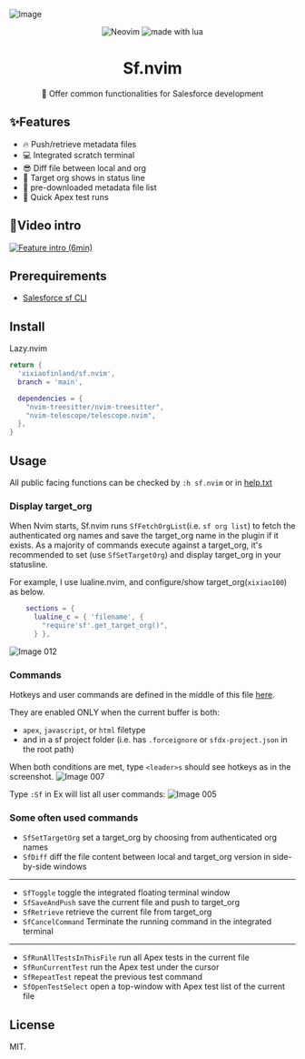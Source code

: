 ![Image](https://github.com/xixiaofinland/sf.nvim/assets/13655323/454d4a3d-d455-43f6-b44b-506862106b66)
<p align="center">

<img src="https://img.shields.io/badge/Neovim-57A143?logo=neovim&logoColor=fff&style=for-the-badge" alt="Neovim" />

<img src="https://img.shields.io/badge/Made%20With%20Lua-2C2D72?logo=lua&logoColor=fff&style=for-the-badge" alt="made with lua" >

</p>

<h1 align="center">Sf.nvim</h1>
<p align="center">📸 Offer common functionalities for Salesforce development</p>

## ✨Features
- 🔥 Push/retrieve metadata files
- 💻 Integrated scratch terminal
- 😎 Diff file between local and org
- 🤩 Target org shows in status line
- 👏 pre-downloaded metadata file list
- 🤖 Quick Apex test runs

## 🎦Video intro

[![Feature intro (6min)](https://img.youtube.com/vi/MdqPgHIb1pw/0.jpg)](https://www.youtube.com/watch?v=MdqPgHIb1pw)

## Prerequirements
- [Salesforce sf CLI](https://developer.salesforce.com/tools/salesforcecli)

## Install
Lazy.nvim

```lua
return {
  'xixiaofinland/sf.nvim',
  branch = 'main',

  dependencies = {
    "nvim-treesitter/nvim-treesitter",
    "nvim-telescope/telescope.nvim",
  },
}

```

## Usage

All public facing functions can be checked by `:h sf.nvim` or in [help.txt](https://github.com/xixiaofinland/sf.nvim/blob/dev/doc/sf.txt)

### Display target_org

When Nvim starts, Sf.nvim runs `SfFetchOrgList`(i.e. `sf org list`) to fetch the authenticated org names and save the target_org name in the plugin if it exists.
As a majority of commands execute against a target_org, it's recommended to set (use `SfSetTargetOrg`) and display target_org in your statusline.

For example, I use lualine.nvim, and configure/show target_org(`xixiao100`) as below.

```lua
    sections = {
      lualine_c = { 'filename', {
        "require'sf'.get_target_org()",
      } },
```
![Image 012](https://github.com/xixiaofinland/sf.nvim/assets/13655323/645a6625-aec6-4593-931e-84534ad3ac4c)

### Commands
Hotkeys and user commands are defined in the middle of this file [here](https://github.com/xixiaofinland/sf.nvim/blob/dev/plugin/sf.lua).

They are enabled ONLY when the current buffer is both:
- `apex`, `javascript`, or `html` filetype
- and in a sf project folder (i.e. has `.forceignore` or `sfdx-project.json` in the root path)

When both conditions are met, type `<leader>s` should see hotkeys as in the screenshot.
![Image 007](https://github.com/xixiaofinland/sf.nvim/assets/13655323/c0bc474c-3d2f-4fad-9bc0-5076cf4dd108)

Type `:Sf` in Ex will list all user commands:
![Image 005](https://github.com/xixiaofinland/sf.nvim/assets/13655323/d5e9b626-e75f-4ecb-befc-c8535da8f2d9)

### Some often used commands

- `SfSetTargetOrg` set a target_org by choosing from authenticated org names
- `SfDiff` diff the file content between local and target_org version in side-by-side windows
---------------
- `SfToggle` toggle the integrated floating terminal window
- `SfSaveAndPush` save the current file and push to target_org
- `SfRetrieve` retrieve the current file from target_org
- `SfCancelCommand` Terminate the running command in the integrated terminal
---------------
- `SfRunAllTestsInThisFile` run all Apex tests in the current file
- `SfRunCurrentTest` run the Apex test under the cursor
- `SfRepeatTest` repeat the previous test command
- `SfOpenTestSelect` open a top-window with Apex test list of the current file

## License
MIT.
